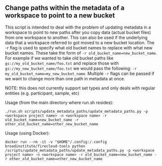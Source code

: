 ## Change paths within the metadata of a workspace to point to a new bucket
This script is intended to deal with the problem of updating metadata in a workspace to point to new paths 
after you copy data (actual bucket files) from one workspace to another.  This can also be used if the 
underlying data that a workspace referred to got moved to a new bucket location.  The -r flag is used to specify
what old bucket names to replace with what new bucket names.  These take the form of `-r old_bucket_name=new_bucket_name`.
For example if we wanted to take old bucket paths like 
`gs://my_old_bucket_name/foo.txt` and replace those with `gs://my_new_bucket_name/foo.txt`
we would pass the following: `-r my_old_bucket_name=my_new_bucket_name`.  Multiple `-r` flags can be passed if we want
to change more than one path in metadata at once.  

NOTE: this does not currently support set types and only deals with regular entities (e.g. participant, sample, etc)

Usage (from the main directory where run.sh resides):

```./run.sh scripts/update_metadata_paths/update_metadata_paths.py -p <workspace project name> -n <workspace name> -r old_bucket_name=new_bucket_name -r other_old_bucket_name=other_new_bucket_name```

Usage (using Docker):

```docker run --rm -it -v "$HOME"/.config:/.config broadinstitute/firecloud-tools python /scripts/update_metadata_paths/update_metadata_paths.py -p <workspace project name> -n <workspace name> -r old_bucket_name=new_bucket_name -r other_old_bucket_name=other_new_bucket_name```

